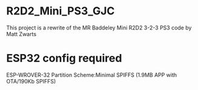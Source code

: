 # R2D2_Mini_PS3_GJC
This project is a rewrite of the MR Baddeley Mini R2D2 3-2-3 PS3 code by Matt Zwarts

# ESP32 config required
ESP-WROVER-32
Partition Scheme:Minimal SPIFFS (1.9MB APP with OTA/190Kb SPIFFS)
